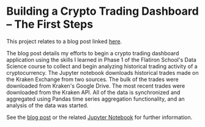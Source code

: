 # Building a Crypto Trading Dashboard – The First Steps

This project relates to a blog post linked [here](https://nate23424533.wordpress.com/2022/12/05/building-a-crypto-trading-dashboard-the-first-steps/).  

The blog post details my efforts to begin a crypto trading dashboard application using the skills I learned in Phase 1 of the Flatiron School's Data Science course to collect and begin analyzing historical trading activity of a cryptocurrency.  The Jupyter notebook downloads historical trades made on the Kraken Exchange from two sources.  The bulk of the trades were downloaded from Kraken's Google Drive.  The most recent trades were downloaded from the Kraken API.  All of the data is synchronized and aggregated using Pandas time series aggregation functionality, and an analysis of the data was started.     

See the [blog post](https://nate23424533.wordpress.com/2022/12/05/building-a-crypto-trading-dashboard-the-first-steps/) or the related [Jupyter Notebook](blog_2_notebook.ipynb) for further information.
